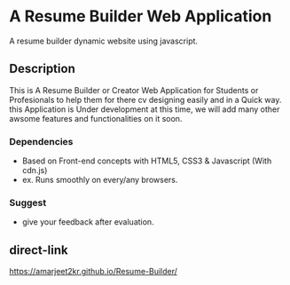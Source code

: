 # A Resume Builder Web Application

A resume builder dynamic website using javascript.

## Description
This is A Resume Builder or Creator Web Application for Students or Profesionals to help them for there cv designing easily and in a Quick way. this Application is Under development at this time, we will add many other awsome features and functionalities on it soon.

### Dependencies

* Based on Front-end concepts with HTML5, CSS3 & Javascript (With cdn.js) 
* ex. Runs smoothly on every/any browsers.

### Suggest
* give your feedback after evaluation.

## direct-link

https://amarjeet2kr.github.io/Resume-Builder/
